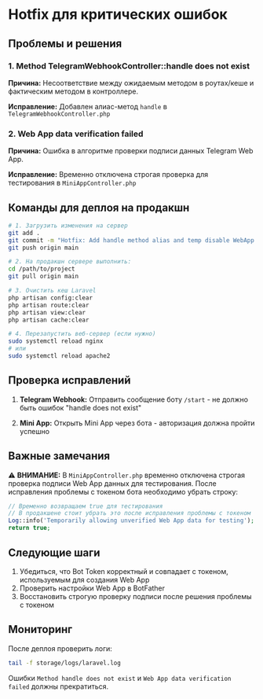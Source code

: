 # Hotfix для критических ошибок

## Проблемы и решения

### 1. Method TelegramWebhookController::handle does not exist

**Причина:** Несоответствие между ожидаемым методом в роутах/кеше и фактическим методом в контроллере.

**Исправление:** Добавлен алиас-метод `handle` в `TelegramWebhookController.php`

### 2. Web App data verification failed

**Причина:** Ошибка в алгоритме проверки подписи данных Telegram Web App.

**Исправление:** Временно отключена строгая проверка для тестирования в `MiniAppController.php`

## Команды для деплоя на продакшн

```bash
# 1. Загрузить изменения на сервер
git add .
git commit -m "Hotfix: Add handle method alias and temp disable WebApp verification"
git push origin main

# 2. На продакшн сервере выполнить:
cd /path/to/project
git pull origin main

# 3. Очистить кеш Laravel
php artisan config:clear
php artisan route:clear
php artisan view:clear
php artisan cache:clear

# 4. Перезапустить веб-сервер (если нужно)
sudo systemctl reload nginx
# или
sudo systemctl reload apache2
```

## Проверка исправлений

1. **Telegram Webhook:** Отправить сообщение боту `/start` - не должно быть ошибок "handle does not exist"

2. **Mini App:** Открыть Mini App через бота - авторизация должна пройти успешно

## Важные замечания

⚠️ **ВНИМАНИЕ:** В `MiniAppController.php` временно отключена строгая проверка подписи Web App данных для тестирования. После исправления проблемы с токеном бота необходимо убрать строку:

```php
// Временно возвращаем true для тестирования
// В продакшене стоит убрать это после исправления проблемы с токеном
Log::info('Temporarily allowing unverified Web App data for testing');
return true;
```

## Следующие шаги

1. Убедиться, что Bot Token корректный и совпадает с токеном, используемым для создания Web App
2. Проверить настройки Web App в BotFather
3. Восстановить строгую проверку подписи после решения проблемы с токеном

## Мониторинг

После деплоя проверить логи:

```bash
tail -f storage/logs/laravel.log
```

Ошибки `Method handle does not exist` и `Web App data verification failed` должны прекратиться.
